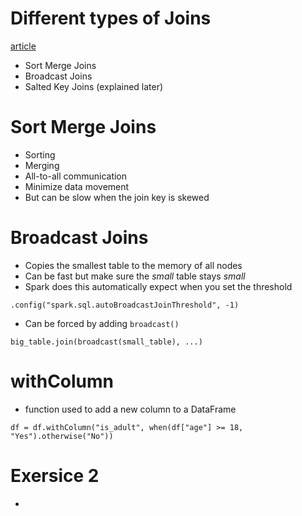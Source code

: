 # Different types of Joins

[article](https://towardsdatascience.com/the-art-of-joining-in-spark-dcbd33d693c)

- Sort Merge Joins
- Broadcast Joins
- Salted Key Joins (explained later)

# Sort Merge Joins

- Sorting
- Merging
- All-to-all communication
- Minimize data movement
- But can be slow when the join key is skewed

# Broadcast Joins

- Copies the smallest table to the memory of all nodes
- Can be fast but make sure the *small* table stays *small*
- Spark does this automatically expect when you set the threshold

```
.config("spark.sql.autoBroadcastJoinThreshold", -1)
```

- Can be forced by adding `broadcast()`

```
big_table.join(broadcast(small_table), ...)
```

# withColumn

- function used to add a new column to a DataFrame

```
df = df.withColumn("is_adult", when(df["age"] >= 18, "Yes").otherwise("No"))
```

# Exersice 2
-

